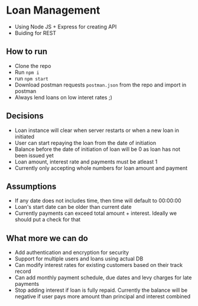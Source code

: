 # Loan Management

* Using Node JS + Express for creating API
* Buiding for REST

## How to run

* Clone the repo
* Run `npm i`
* run `npm start`
* Download postman requests `postman.json` from the repo and import in postman
* Always lend loans on low interet rates ;)

## Decisions

* Loan instance will clear when server restarts or when a new loan in initiated
* User can start repaying the loan from the date of initiation
* Balance before the date of initiation of loan will be 0 as loan has not been issued yet
* Loan amount, interest rate and payments must be atleast 1
* Currently only accepting whole numbers for loan amount and payment

## Assumptions

* If any date does not includes time, then time will default to 00:00:00
* Loan's start date can be older than current date
* Currently payments can exceed total amount + interest. Ideally we should put a check for that

## What more we can do

* Add authentication and encryption for security
* Support for multiple users and loans using actual DB
* Can modify interest rates for existing customers based on their track record
* Can add monthly payment schedule, due dates and levy charges for late payments
* Stop adding interest if loan is fully repaid. Currently the balance will be negative if user pays more amount than principal and interest combined
